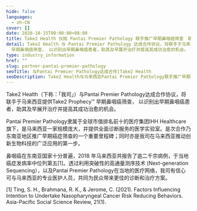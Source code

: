 ```yaml
---
hide: false
languages:
  - zh-CN
cover: []
date: 2020-10-15T00:00:00+08:00
title: Take2 Health 伙拍 Pantai Premier Pathology 联手推广早期鼻咽癌筛查　助民众掌握健康
detail: Take2 Health 与 Pantai Premier Pathology 达成合作协议，将联手于马来西亚提供Take2 Prophecy™
  早期鼻咽癌筛查， 以识别出早期鼻咽癌患者，助其及早展开治疗并提高其成功治愈的机会。
type: industry_information
href: ""
slug: partner-pantai-premier-pathology
seoTitle: 与Pantai Premier Pathology达成合作|Take2 Health
seoDescription: Take2 Health与马来西亚Pantai Premier Pathology联手推广早期鼻咽癌筛查，助早期患者及早展开治疗并提高其成功治愈的机会。
---
```

Take2 Health（下称：「我司」）与Pantai Premier Pathology达成合作协议，将联手于马来西亚提供Take2 Prophecy™ 早期鼻咽癌筛查， 以识别出早期鼻咽癌患者，助其及早展开治疗并提高其成功治愈的机会。

Pantai Premier Pathology隶属于全球市值排名前十的医疗集团IHH Healthcare旗下，是马来西亚一家规模庞大，并提供全面诊断服务的医学实验室。是次合作乃东南亚地区推广早期癌症筛查的一个重要里程碑；同时亦是我司在马来西亚推动创新生物科技的广泛应用的第一步。

鼻咽癌在东南亚国家十分普遍，2018 年马来西亚共报告了逾二千宗病例，于当地癌症发病率中位列第五\[1\]。透过利用突破性的高通量测序技术 (Next-generation Sequencing），以及Pantai Premier Pathology在当地的医疗网络，我司有信心可与马来西亚的专业医护人员，共同为民众带来更佳的诊断和治疗方案。

\[1\] Ting, S. H., Brahmana, R. K., & Jerome, C. (2021). Factors Influencing Intention to Undertake Nasopharyngeal Cancer Risk Reducing Behaviors. Asia-Pacific Social Science Review, 21(1).